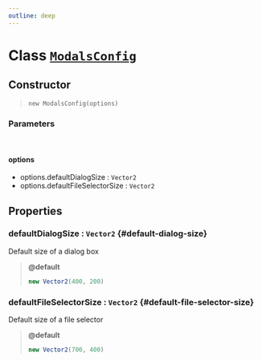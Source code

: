 ```yaml
---
outline: deep
---
```


# Class [`ModalsConfig`](https://github.com/prozilla-os/ProzillaOS/blob/main/packages/core/src/features/system/configs/modalsConfig.ts)

## Constructor

> `new ModalsConfig(options)`

### Parameters

<br>

#### options

- options.defaultDialogSize : `Vector2`
- options.defaultFileSelectorSize : `Vector2`

## Properties

### defaultDialogSize : `Vector2` {#default-dialog-size}

Default size of a dialog box

> **@default**
>
> ```ts
> new Vector2(400, 200)
> ```

### defaultFileSelectorSize : `Vector2` {#default-file-selector-size}

Default size of a file selector

> **@default**
>
> ```ts
> new Vector2(700, 400)
> ```